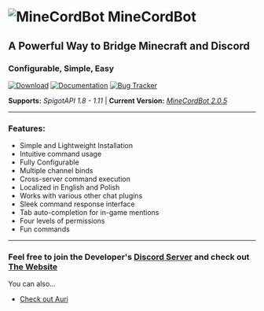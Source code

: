 # ![MineCordBot](https://www.spigotmc.org/data/resource_icons/30/30725.jpg?1477122936) __MineCordBot__
## A Powerful Way to Bridge Minecraft and Discord
### Configurable, Simple, Easy

[![Download](https://raw.githubusercontent.com/wiki/CyR1en/Minecordbot-v2/_imgs/button_download.png)](https://github.com/CyR1en/Minecordbot-v2/releases)
[![Documentation](https://raw.githubusercontent.com/wiki/CyR1en/Minecordbot-v2/_imgs/button_documentation.png)](https://github.com/CyR1en/Minecordbot-v2/wiki)
[![Bug Tracker](https://raw.githubusercontent.com/wiki/CyR1en/Minecordbot-v2/_imgs/button_bug-tracker.png)](https://dev.bukkit.org/projects/minecordbot-bukkit/issues)

__Supports:__ *SpigotAPI 1.8 - 1.11*  |  __Current Version:__ *[MineCordBot 2.0.5](https://dev.bukkit.org/projects/minecordbot-bukkit/files/2426990)*

---
### __Features:__
- Simple and Lightweight Installation
- Intuitive command usage
- Fully Configurable
- Multiple channel binds
- Cross-server command execution
- Localized in English and Polish
- Works with various other chat plugins
- Sleek command response interface
- Tab auto-completion for in-game mentions
- Four levels of permissions
- Fun commands

---
### Feel free to join the Developer's [Discord Server](https://discordapp.com/invite/rEK5XmV) and check out [The Website](https://cyrien.us)
You can also...  
* [Check out Auri](https://github.com/CyR1en/Project-Auri)
